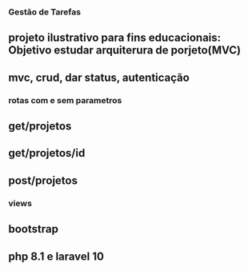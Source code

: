 ### Gestão de Tarefas

## projeto ilustrativo para fins educacionais: Objetivo estudar arquiterura de porjeto(MVC)

## mvc, crud, dar status, autenticação

### rotas com e sem parametros
## get/projetos
## get/projetos/id
## post/projetos

### views

####
## bootstrap
## php 8.1 e laravel 10